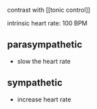 contrast with [[tonic control]]

intrinsic heart rate: 100 BPM

## parasympathetic
- slow the heart rate

## sympathetic
- increase heart rate